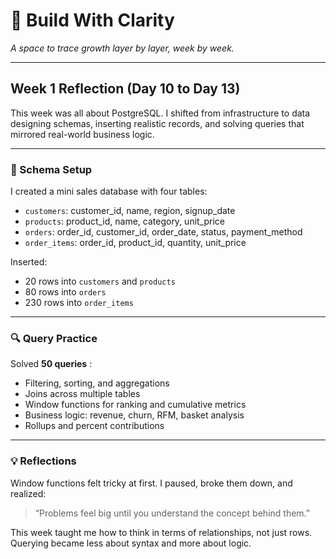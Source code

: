 # 🌿 Build With Clarity  
*A space to trace growth layer by layer, week by week.*

---
## Week 1 Reflection (Day 10 to Day 13)

This week was all about PostgreSQL. I shifted from infrastructure to data designing schemas, inserting realistic records, and solving queries that mirrored real-world business logic.

---

### 🧱 Schema Setup

I created a mini sales database with four tables:

- `customers`: customer_id, name, region, signup_date  
- `products`: product_id, name, category, unit_price  
- `orders`: order_id, customer_id, order_date, status, payment_method  
- `order_items`: order_id, product_id, quantity, unit_price  

Inserted:
- 20 rows into `customers` and `products`  
- 80 rows into `orders`  
-   230 rows into `order_items`

---

### 🔍 Query Practice

Solved **50 queries** :

- Filtering, sorting, and aggregations  
- Joins across multiple tables  
- Window functions for ranking and cumulative metrics  
- Business logic: revenue, churn, RFM, basket analysis  
- Rollups and percent contributions
  
---

### 💡 Reflections

Window functions felt tricky at first. I paused, broke them down, and realized:

> “Problems feel big until you understand the concept behind them.”

This week taught me how to think in terms of relationships, not just rows. Querying became less about syntax and more about logic.
